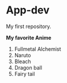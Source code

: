 # App-dev
 My first repository.

**My favorite Anime**
1. Fullmetal Alchemist
2. Naruto
3. Bleach
4. Dragon ball
5. Fairy tail

